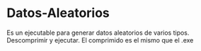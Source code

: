 # Datos-Aleatorios
Es un ejecutable para generar datos aleatorios de varios tipos.
Descomprimir y ejecutar.
El comprimido es el mismo que el .exe

